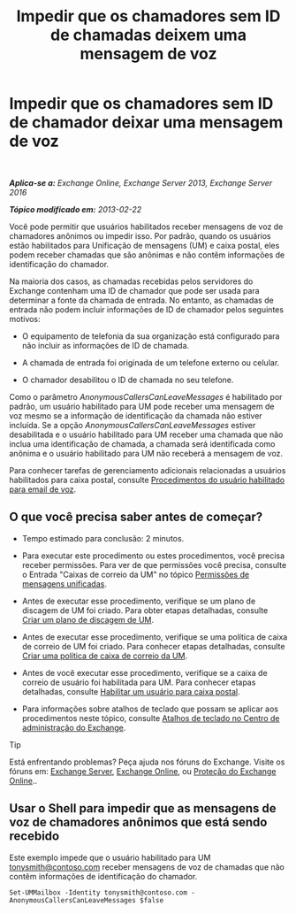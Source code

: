 ﻿---
title: 'Impedir que os chamadores sem ID de chamadas deixem uma mensagem de voz'
TOCTitle: Impedir que os chamadores sem ID de chamador deixar uma mensagem de voz
ms:assetid: dd5dad32-2f69-4bf4-8ff0-545c413d395a
ms:mtpsurl: https://technet.microsoft.com/pt-br/library/JJ673571(v=EXCHG.150)
ms:contentKeyID: 50486786
ms.date: 05/22/2018
mtps_version: v=EXCHG.150
ms.translationtype: MT
---

# Impedir que os chamadores sem ID de chamador deixar uma mensagem de voz

 

_**Aplica-se a:** Exchange Online, Exchange Server 2013, Exchange Server 2016_

_**Tópico modificado em:** 2013-02-22_

Você pode permitir que usuários habilitados receber mensagens de voz de chamadores anônimos ou impedir isso. Por padrão, quando os usuários estão habilitados para Unificação de mensagens (UM) e caixa postal, eles podem receber chamadas que são anônimas e não contêm informações de identificação do chamador.

Na maioria dos casos, as chamadas recebidas pelos servidores do Exchange contenham uma ID de chamador que pode ser usada para determinar a fonte da chamada de entrada. No entanto, as chamadas de entrada não podem incluir informações de ID de chamador pelos seguintes motivos:

  - O equipamento de telefonia da sua organização está configurado para não incluir as informações de ID de chamada.

  - A chamada de entrada foi originada de um telefone externo ou celular.

  - O chamador desabilitou o ID de chamada no seu telefone.

Como o parâmetro *AnonymousCallersCanLeaveMessages* é habilitado por padrão, um usuário habilitado para UM pode receber uma mensagem de voz mesmo se a informação de identificação da chamada não estiver incluída. Se a opção *AnonymousCallersCanLeaveMessages* estiver desabilitada e o usuário habilitado para UM receber uma chamada que não inclua uma identificação de chamada, a chamada será identificada como anônima e o usuário habilitado para UM não receberá a mensagem de voz.

Para conhecer tarefas de gerenciamento adicionais relacionadas a usuários habilitados para caixa postal, consulte [Procedimentos do usuário habilitado para email de voz](voice-mail-enabled-user-procedures-exchange-2013-help.md).

## O que você precisa saber antes de começar?

  - Tempo estimado para conclusão: 2 minutos.

  - Para executar este procedimento ou estes procedimentos, você precisa receber permissões. Para ver de que permissões você precisa, consulte o Entrada "Caixas de correio da UM" no tópico [Permissões de mensagens unificadas](unified-messaging-permissions-exchange-2013-help.md).

  - Antes de executar esse procedimento, verifique se um plano de discagem de UM foi criado. Para obter etapas detalhadas, consulte [Criar um plano de discagem de UM](create-a-um-dial-plan-exchange-2013-help.md).

  - Antes de executar esse procedimento, verifique se uma política de caixa de correio de UM foi criado. Para conhecer etapas detalhadas, consulte [Criar uma política de caixa de correio da UM](create-a-um-mailbox-policy-exchange-2013-help.md).

  - Antes de você executar esse procedimento, verifique se a caixa de correio de usuário foi habilitada para UM. Para conhecer etapas detalhadas, consulte [Habilitar um usuário para caixa postal](enable-a-user-for-voice-mail-exchange-2013-help.md).

  - Para informações sobre atalhos de teclado que possam se aplicar aos procedimentos neste tópico, consulte [Atalhos de teclado no Centro de administração do Exchange](keyboard-shortcuts-in-the-exchange-admin-center-exchange-online-protection-help.md).


> [!TIP]
> Está enfrentando problemas? Peça ajuda nos fóruns do Exchange. Visite os fóruns em: <A href="https://go.microsoft.com/fwlink/p/?linkid=60612">Exchange Server</A>, <A href="https://go.microsoft.com/fwlink/p/?linkid=267542">Exchange Online</A>, ou <A href="https://go.microsoft.com/fwlink/p/?linkid=285351">Proteção do Exchange Online</A>..



## Usar o Shell para impedir que as mensagens de voz de chamadores anônimos que está sendo recebido

Este exemplo impede que o usuário habilitado para UM tonysmith@contoso.com receber mensagens de voz de chamadas que não contêm informações de identificação do chamador.

    Set-UMMailbox -Identity tonysmith@contoso.com -AnonymousCallersCanLeaveMessages $false

